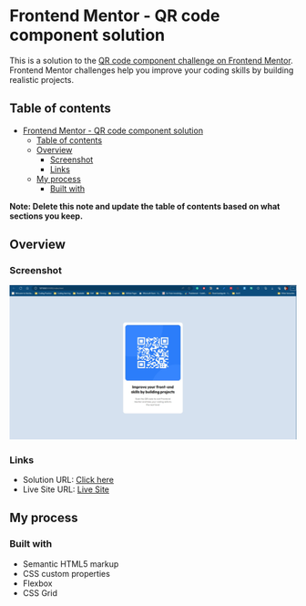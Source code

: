 # Frontend Mentor - QR code component solution

This is a solution to the [QR code component challenge on Frontend Mentor](https://www.frontendmentor.io/challenges/qr-code-component-iux_sIO_H). Frontend Mentor challenges help you improve your coding skills by building realistic projects. 

## Table of contents

- [Frontend Mentor - QR code component solution](#frontend-mentor---qr-code-component-solution)
  - [Table of contents](#table-of-contents)
  - [Overview](#overview)
    - [Screenshot](#screenshot)
    - [Links](#links)
  - [My process](#my-process)
    - [Built with](#built-with)

**Note: Delete this note and update the table of contents based on what sections you keep.**

## Overview

### Screenshot

![](./screenshot.jpg)

### Links

- Solution URL: [Click here](https://www.frontendmentor.io/solutions/qr-code-page-using-html-and-css-83Ktsj7Ycr)
- Live Site URL: [Live Site](https://sayan-sam.github.io/qr-code-component-main/)

## My process

### Built with

- Semantic HTML5 markup
- CSS custom properties
- Flexbox
- CSS Grid


